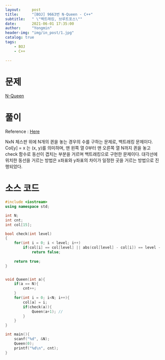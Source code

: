 ```yaml
---
layout:     post
title:      "[BOJ] 9663번 N-Queen - C++"
subtitle:   " \"백트래킹, 브루트포스\""
date:       2021-06-01 17:35:00
author:     "Yongmin"
header-img: "img/in_post/1.jpg"
catalog: true
tags:
    - BOJ
    - C++
  
---
```


# 문제
[N-Queen](https://www.acmicpc.net/problem/9663)

# 풀이
Reference : [Here](https://cryptosalamander.tistory.com/58)

NxN 체스판 위에 N개의 퀸을 놓는 경우의 수를 구하는 문제로, 백트래킹 문제이다. Col[y] = x 는 (x, y)를 의미하며, 맨 왼쪽 열 0부터 맨 오른쪽 열 N까지 퀸을 놓고 check 함수로 동선이 겹치는 부분을
거르며 백트래킹으로 구현한 문제이다. 대각선에 위치한 동선을 거르는 방법은 x좌표와 y좌표의 차이가 일정한 곳을 거르는 방법으로 진행되었다.

# 소스 코드
```C++
#include <iostream>
using namespace std;

int N;
int cnt;
int col[15];

bool check(int level)
{
    for(int i = 0; i < level; i++)
        if(col[i] == col[level] || abs(col[level] - col[i]) == level - i) // x좌표가 같은 곳을 거르는 것과, 왼쪽에 위치한 대각선들을 거르는 코드
            return false;
        
    return true;
}


void Queen(int a){
    if(a == N){
        cnt++;
    }
    for(int i = 0; i<N; i++){
        col[a] = i;
        if(check(a)){
            Queen(a+1); // 
        }
    }
}

int main(){
    scanf("%d", &N);
    Queen(0);
    printf("%d\n", cnt);
}
```
